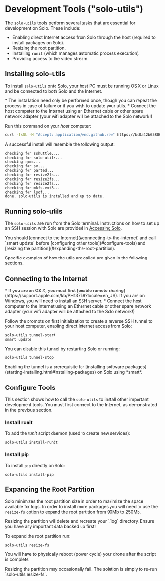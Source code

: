 # Development Tools ("solo-utils")

The `solo-utils` tools perform several tasks that are essential for development on Solo. These include:

* Enabling direct Internet access from Solo through the host (required to install packages on Solo).
* Resizing the root partition.
* Installing `runit` (which manages automatic process execution).
* Providing access to the video stream.


## Installing solo-utils

To install `solo-utils` onto Solo, your host PC must be running OS X or Linux and be connected to both Solo and the Internet. 
<aside class="note">
* The installation need only be performed once, though you can repeat the process in case of failure or if you wish to update your utils.
* Connect the host computer to the Internet using an Ethernet cable or other spare network adapter (your wifi adapter will be attached to the Solo network!) 
</aside>

Run this command on your *host* computer:

<div class="host-code"></div>

```sh
curl -fsSL -H "Accept: application/vnd.github.raw" https://bc0a42b65800ec0dd4c9127dde0cd6e98eb70012:x-oauth-basic@api.github.com/repos/3drobotics/solodevguide/contents/tools/install-solo-utils.sh | sh
```

A successful install will resemble the following output:

<div class="host-code"></div>

```
checking for sshuttle....
checking for solo-utils...
checking rpms...
checking for sv...
checking for parted...
checking for resize2fs...
checking for resize2fs...
checking for resize2fs...
checking for mkfs.ext3...
checking for lsof...
done. solo-utils is installed and up to date.
```

## Running solo-utils

The `solo-utils` are run from the Solo terminal. Instructions on how to set up an SSH session with Solo are provided in [Accessing Solo](starting-network.html).

<aside class="note">
You should [connect to the Internet](#connecting-to-the-internet) and call `smart update` before [configuring other tools](#configure-tools) and [resizing the partition](#expanding-the-root-partition).
</aside>

Specific examples of how the utils are called are given in the following sections.


## Connecting to the Internet

<aside class="note">
* If you are on OS X, you must first [enable remote sharing](https://support.apple.com/kb/PH13759?locale=en_US). If you are on Windows, you will need to install an SSH server.
* Connect the host computer to the Internet using an Ethernet cable or other spare network adapter (your wifi adapter will be attached to the Solo network!) 
</aside>


Follow the prompts on first initialization to create a reverse SSH tunnel to your host computer, enabling direct Internet access from Solo:

```
solo-utils tunnel-start
smart update
```

You can disable this tunnel by restarting Solo or running:

```
solo-utils tunnel-stop
```

<aside class="tip">
Enabling the tunnel is a prerequisite for [installing software packages](starting-installing.html#installing-packages) on Solo using *smart*.
</aside>



## Configure Tools

This section shows how to call the `solo-utils` to install other important development tools.  You must first connect to the Internet, as demonstrated in the previous section.


### Install runit

To add the *runit* script daemon (used to create new services):

```
solo-utils install-runit
```

### Install pip

To install `pip` directly on Solo:

```
solo-utils install-pip
```



## Expanding the Root Partition

Solo minimizes the root partition size in order to maximize the space available for logs. In order to install more packages you will need to use the `resize-fs` option to expand the root partition from 90Mb to 250Mb.

<aside class="tip">
Resizing the partition will delete and recreate your `/log` directory. Ensure you have any important data backed up first! 
</aside>

To expand the root partition run:

```
solo-utils resize-fs
```

You will have to physically reboot (power cycle) your drone after the script is complete.

<aside class="warning">
Resizing the partition may occasionally fail. The solution is simply to re-run `solo-utils resize-fs`. 
</aside>

